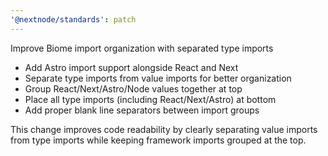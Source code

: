 ```yaml
---
'@nextnode/standards': patch
---
```


Improve Biome import organization with separated type imports

- Add Astro import support alongside React and Next
- Separate type imports from value imports for better organization
- Group React/Next/Astro/Node values together at top
- Place all type imports (including React/Next/Astro) at bottom
- Add proper blank line separators between import groups

This change improves code readability by clearly separating value imports from type imports while keeping framework imports grouped at the top.
